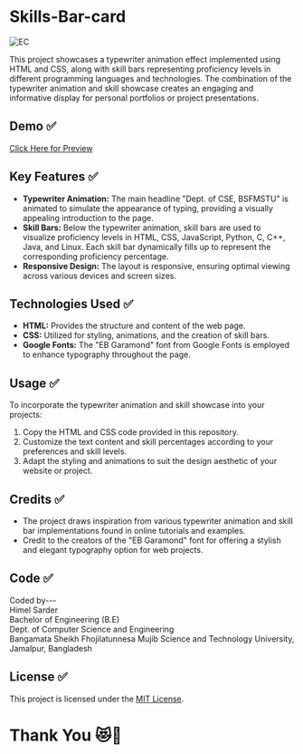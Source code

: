 # Skills-Bar-card
![EC](https://github.com/Himel-Sarder/Skills-Bar-card/assets/143216886/e71b108d-9a18-4c17-9e94-0de54b7c78e4)


This project showcases a typewriter animation effect implemented using HTML and CSS, along with skill bars representing proficiency levels in different programming languages and technologies. The combination of the typewriter animation and skill showcase creates an engaging and informative display for personal portfolios or project presentations.
## Demo ✅
[Click Here for Preview](https://himel-sarder.github.io/Skills-Bar-card/)

## Key Features ✅

- **Typewriter Animation:** The main headline "Dept. of CSE, BSFMSTU" is animated to simulate the appearance of typing, providing a visually appealing introduction to the page.
- **Skill Bars:** Below the typewriter animation, skill bars are used to visualize proficiency levels in HTML, CSS, JavaScript, Python, C, C++, Java, and Linux. Each skill bar dynamically fills up to represent the corresponding proficiency percentage.
- **Responsive Design:** The layout is responsive, ensuring optimal viewing across various devices and screen sizes.

## Technologies Used ✅

- **HTML:** Provides the structure and content of the web page.
- **CSS:** Utilized for styling, animations, and the creation of skill bars.
- **Google Fonts:** The "EB Garamond" font from Google Fonts is employed to enhance typography throughout the page.

## Usage ✅

To incorporate the typewriter animation and skill showcase into your projects:

1. Copy the HTML and CSS code provided in this repository.
2. Customize the text content and skill percentages according to your preferences and skill levels.
3. Adapt the styling and animations to suit the design aesthetic of your website or project.

## Credits ✅

- The project draws inspiration from various typewriter animation and skill bar implementations found in online tutorials and examples.
- Credit to the creators of the "EB Garamond" font for offering a stylish and elegant typography option for web projects.

## Code   ✅
Coded by---   
Himel Sarder   
Bachelor of Engineering (B.E)   
Dept. of Computer Science and Engineering   
Bangamata Sheikh Fhojilatunnesa Mujib Science and Technology University, Jamalpur, Bangladesh

## License ✅

This project is licensed under the [MIT License](LICENSE).

# Thank You 😻🤍
